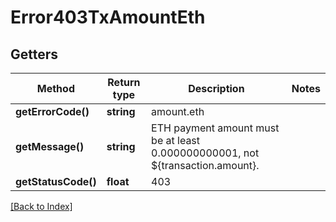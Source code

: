 # Error403TxAmountEth

## Getters

Method | Return type | Description | Notes
------------ | ------------- | ------------- | -------------
**getErrorCode()** | **string** | amount.eth |
**getMessage()** | **string** | ETH payment amount must be at least 0.000000000001, not ${transaction.amount}. |
**getStatusCode()** | **float** | 403 |

[[Back to Index]](../index.md)
